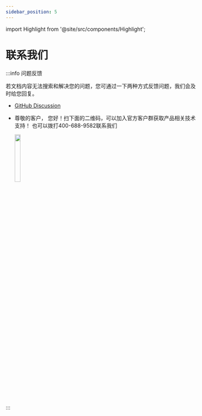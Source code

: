 ```yaml
---
sidebar_position: 5
---
```


import Highlight from '@site/src/components/Highlight';

# 联系我们

:::info 问题反馈

若文档内容无法搜索和解决您的问题，您可通过一下两种方式反馈问题，我们会及时给您回复。

* [GitHub Discussion](https://github.com/HXSecurity/DongTai/discussions/) 

* 尊敬的客户， 您好！扫下面的二维码，可以加入官方客户群获取产品相关技术支持！
也可以拨打400-688-9582联系我们

  <img src="/img/docs/getting-started/server/addGroup.png" width="18%"/>

:::